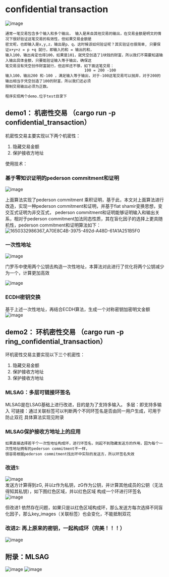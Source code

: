 # confidential transaction


![image](https://user-images.githubusercontent.com/39479965/165015381-72cb30dd-423c-4a9d-b8dc-969882e04925.png)

    通常一笔交易包含多个输入和多个输出， 输入是来自其他交易的输出，在交易金额是明文的情况下很好验证这笔交易的有效性，但如果交易金额是
    密文呢，也即输入是x,y,z，输出是p、q，这时候该如何验证呢？其实验证也很简单, 只要保证x+y+z = p +q 就行，即输入的和 = 输出的和，
    输入100，输出肯定也得100，如果是101，就凭空创造了1块钱的财富，所以我们不需要知道输入输出具体金额，只要能验证输入等于输出，确保这
    笔交易没有凭空创作财富就行，但这样还不够，如下面这笔交易：
                                       100 = 200 -100 
    输入100，输出200 和-100 ，满足输入等于输出，对于-100这笔交易可以抛弃，对于200的输出相当于凭空创造了100的财富，所以我们还必须
    限制交易输出必须为正数。
    
    程序实现两个demo.位于test目录下
    
    


   ## demo1： 机密性交易 （cargo run -p confidential_transaction）
   机密性交易主要实现以下两个机密性：
   1. 隐藏交易金额
   2. 保护接收方地址  
       
   使用技术：
   ### 基于零知识证明的pederson commitment和证明
![image](https://user-images.githubusercontent.com/39479965/163909013-7faae42c-920e-4064-bce7-070495a853d2.png)

上面算法实现了pederson commitment 乘积证明，基于此，本文对上面算法进行改造，实现一种pederson commitment和证明，并基于fiat shamir变换思想，变交互式证明为非交互式，
pederson commitment和证明能够证明输入和输出关系，相对于pederson commitment加法同态性质，其在盲化因子的选择上更具随机性，pederson commitment和证明算法如下：
![1650332986367_A70E8C4B-3975-492d-A48D-61A1A251B5F0](https://user-images.githubusercontent.com/39479965/163909495-b933ef26-4fce-4201-9861-9123df5d270f.png)



  ### 一次性地址

![image](https://user-images.githubusercontent.com/39479965/162351684-0a0d7901-31c8-41fb-8811-37d61bf87613.png)

门罗币中使用两个公钥去构造一次性地址，本算法对此进行了优化将两个公钥减少为一个，计算更加高效  

![image](https://user-images.githubusercontent.com/39479965/163910805-d261a47b-5f81-4825-a428-e762de08cca5.png)
  
  ### ECDH密钥交换		
  基于上述一次性地址，再结合ECDH算法，生成一个对称密钥加密明文金额  
  ![image](https://user-images.githubusercontent.com/39479965/163910923-29b94d0c-877a-4c84-a54d-a138ae4820b9.png)
  
     
   ## demo2： 环机密性交易 （cargo run -p ring_confidential_transaction）
  环机密性交易主要实现以下三个机密性：
   1. 隐藏交易金额
   2. 保护接收方地址  
   3. 保护接收方地址
   
   ### MLSAG：多层可链接环签名
   MLSAG是在LSAG基础上进行改进，目的是为了支持多输入。
   多层：即支持多输入
   可链接：通过关联标签可以判断两个不同环签名是否由同一用户生成，可用于防止双花
   具体算法实现见附录
   
   ### MLSAG保护接收方地址上的应用
    
    如果直接选择若干个一次性地址构成环，进行环签名，则起不到隐藏发送方的作用，因为每个一次性地址拥有的pederson commitment不一样，
    很容易根据pederson commitment找出环中实际的发送方，所以环签名失效
        
   ### 改进1:
![image](https://user-images.githubusercontent.com/39479965/165031253-a93ef2c2-a788-48ec-99ef-b765a30ed792.png)  
 发送方计算得到zG, 并以z作为私钥，zG作为公钥，并计算其他成员的公钥（无法得知其私钥），如下图红色区域，并以红色区域
 构成一个环进行环签名  
![image](https://user-images.githubusercontent.com/39479965/165031383-850b0cc3-fc9e-4efb-93ac-3548d4c7d630.png)
     
  但改进1 依然存在问题，如果只是以红色区域构成环，那么发送方每次选择不同盲化因子，那么key_images（关联标签）也会变化，不能抵制双花
   ### 改进2: 再上原来的密钥，一起构成环（完美！！！）
   ![image](https://user-images.githubusercontent.com/39479965/165033237-dbec5332-5f70-47bd-b795-ee9e5360d654.png)

     
   
   ## 附录：MLSAG
   ![image](https://user-images.githubusercontent.com/39479965/165029007-8eee8b80-6dc2-4b8e-9643-76de8b51be8b.png)
![image](https://user-images.githubusercontent.com/39479965/165029068-1de7f652-ac46-437d-902c-fb93df680400.png)

